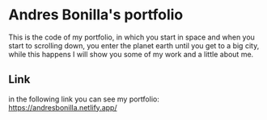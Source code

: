 # Andres Bonilla's portfolio

This is the code of my portfolio, in which you start in space and when you start to scrolling down, you enter the planet earth until you get to a big city, while this happens I will show you some of my work and a little about me.

## Link

in the following link you can see my portfolio: https://andresbonilla.netlify.app/
